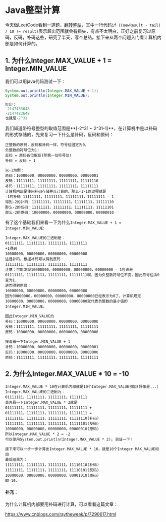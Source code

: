 # Java整型计算

今天做LeetCode看到一道题，[翻转整型](https://leetcode.com/problems/reverse-integer/discuss/4060/My-accepted-15-lines-of-code-for-Java)，其中一行代码`if ((newResult - tail) / 10 != result)`表示超出范围就会有损失，有点不太明白，正好之前复习过原码，反码，补码这些，研究了半天，写个总结。接下来从两个问题入门看计算机内部是如何计算的。

## 1. 为什么Integer.MAX\_VALUE + 1 = Integer.MIN\_VALUE

我们可以用java代码测试一下：

```java
System.out.println(Integer.MAX_VALUE + 1);
System.out.println(Integer.MIN_VALUE);

打印：
-2147483648
-2147483648
也就是-2^31
```

我们知道带符号整型的取值范围是**\[-2^31 ~ 2^31-1\]**，在计算机中是以补码的形式存储的，先来复习一下什么是补码，反码和原码：

```
正整数的原码，反码和补码一样，符号位固定为0。
负整数的符号位为1：
反码 = 原码各位取反(除第一位符号位)
补码 = 反码 + 1

以-1为例：
原码：10000000，00000000，00000000，00000001
反码：11111111，11111111，11111111，11111110
补码：11111111，11111111，11111111，11111111
计算机内部是使用补码存储并且计算的，那么-1-1的过程就是
-1的补码 11111111，11111111，11111111，11111111 - 1
得到-2的补码：11111111，11111111，11111111，11111110
那么-2的反码：11111111，11111111，11111111，11111101
那么-2的原码：10000000，00000000，00000000，00000010
```

有了这个基础我们来看一下为什么`Integer.MAX_VALUE + 1 = Integer.MIN_VALUE`:

```
Integer.MAX_VALUE的二进制是：
01111111，11111111，11111111，11111111
+1得到
10000000，00000000，00000000，00000000
这是补码，根据补码可以得到反码：
11111111，11111111，11111111，11111111
注意：可能发现10000000，00000000，00000000，00000000 - 1应该是
01111111，11111111，11111111，11111111啊，因为负整数符号位不变，因此符号位由0变为1.
进而得到原码：
10000000，00000000，00000000，00000000
因为00000000，00000000，00000000，00000000已经表示为0了，计算机规定10000000，00000000，00000000，00000000就代表负整数的最小值即Integer.MIN_VALUE。

因此Integer.MIN_VALUE的
补码：10000000，00000000，00000000，00000000
反码：11111111，11111111，11111111，11111111
原码：10000000，00000000，00000000，00000000

接着看一下Integer.MIN_VALUE + 1
补码：10000000，00000000，00000000，00000001
反码：10000000，00000000，00000000，00000000
原码：11111111，11111111，11111111，11111111
```

## 2. 为什么Integer.MAX\_VALUE \* 10 =  -10

```
Integer.MAX_VALUE * 10在计算机内部就是10个Integer.MAX_VALUE相加(好像是...)
Integer.MAX_VALUE的二进制为：
01111111，11111111，11111111，11111111
首先看一下Integer.MAX_VALUE * 2就是
01111111，11111111，11111111，11111111 +
01111111，11111111，11111111，11111111 =
11111111，11111111，11111111，11111110(补码)
11111111，11111111，11111111，11111101(反码)
10000000，00000000，00000000，00000010(原码)
所以Integer.MAX_VALUE * 2 = -2
可以使用System.out.println(Integer.MAX_VALUE * 2); 验证一下！

接下来可以一步一步计算出Integer.MAX_VALUE * 10，就是10个Integer.MAX_VALUE相加
最后结果为：
11111111，11111111，11111111，11110110(补码)
11111111，11111111，11111111，11110101(反码)
10000000，00000000，00000000，00001010(原码)
即-10.
```



#### 补充：

为什么计算机内部要用补码进行计算，可以看看这篇文章：

https://www.cnblogs.com/raytheweak/p/7290617.html